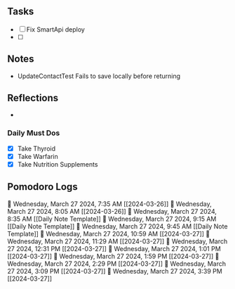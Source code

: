 ## Tasks

- [ ] Fix SmartApi deploy
- [ ] 

## Notes

-  UpdateContactTest Fails to save locally before returning

## Reflections

- 

### Daily Must Dos

- [x] Take Thyroid
- [x] Take Warfarin
- [x] Take Nutrition Supplements

## Pomodoro Logs

🍅 Wednesday, March 27 2024, 7:35 AM [[2024-03-26]]
🍅 Wednesday, March 27 2024, 8:05 AM [[2024-03-26]]
🍅 Wednesday, March 27 2024, 8:35 AM [[Daily Note Template]]
🍅 Wednesday, March 27 2024, 9:15 AM [[Daily Note Template]]
🍅 Wednesday, March 27 2024, 9:45 AM [[Daily Note Template]]
🍅 Wednesday, March 27 2024, 10:59 AM [[2024-03-27]]
🍅 Wednesday, March 27 2024, 11:29 AM [[2024-03-27]]
🍅 Wednesday, March 27 2024, 12:31 PM [[2024-03-27]]
🍅 Wednesday, March 27 2024, 1:01 PM [[2024-03-27]]
🍅 Wednesday, March 27 2024, 1:59 PM [[2024-03-27]]
🍅 Wednesday, March 27 2024, 2:29 PM [[2024-03-27]]
🍅 Wednesday, March 27 2024, 3:09 PM [[2024-03-27]]
🍅 Wednesday, March 27 2024, 3:39 PM [[2024-03-27]]